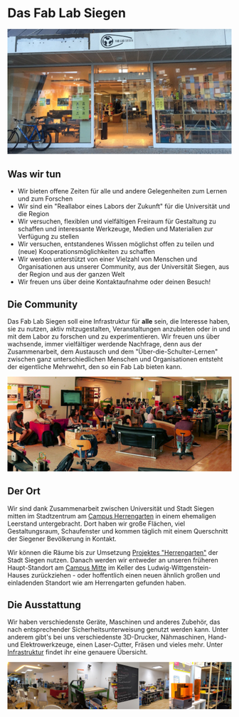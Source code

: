 # Das Fab Lab Siegen

![](images/welcome-fablabsiegen.jpg)

## Was wir tun

* Wir bieten offene Zeiten für alle und andere Gelegenheiten zum Lernen und zum Forschen  
* Wir sind ein "Reallabor eines Labors der Zukunft" für die Universität und die Region   
* Wir versuchen, flexiblen und vielfältigen Freiraum für Gestaltung zu schaffen und interessante Werkzeuge, Medien und Materialien zur Verfügung zu stellen 
* Wir versuchen, entstandenes Wissen möglichst offen zu teilen und (neue) Kooperationsmöglichkeiten zu schaffen   
* Wir werden unterstützt von einer Vielzahl von Menschen und Organisationen aus unserer Community, aus der Universität Siegen, aus der Region und aus der ganzen Welt
* Wir freuen uns über deine Kontaktaufnahme oder deinen Besuch! 

## Die Community

Das Fab Lab Siegen soll eine Infrastruktur für **alle** sein, die Interesse haben, sie zu nutzen, aktiv mitzugestalten, Veranstaltungen anzubieten oder in und mit dem Labor zu forschen und zu experimentieren. Wir freuen uns über wachsende, immer vielfältiger werdende Nachfrage, denn aus der Zusammenarbeit, dem Austausch und dem "Über-die-Schulter-Lernen" zwischen ganz unterschiedlichen Menschen und Organisationen entsteht der eigentliche Mehrwehrt, den so ein Fab Lab bieten kann.

![](images/fablab-yallah.jpg)

## Der Ort

Wir sind dank Zusammenarbeit zwischen Universität und Stadt Siegen mitten im Stadtzentrum am [Campus Herrengarten](https://www.uni-siegen.de/start/kontakt/anfahrt_und_lageplaene/herrengarten.html) in einem ehemaligen Leerstand untergebracht. Dort haben wir große Flächen, viel Gestaltungsraum, Schaufenster und kommen täglich mit einem Querschnitt der Siegener Bevölkerung in Kontakt. 

Wir können die Räume bis zur Umsetzung [Projektes "Herrengarten"](https://www.siegen.de/leben-in-siegen/bauen-und-wohnen/staedtebaufoerderprojekt-herrengarten/projektinformation-freiflaeche-herrengarten/) der Stadt Siegen nutzen. Danach werden wir entweder an unseren früheren Haupt-Standort am [Campus Mitte](https://www.uni-siegen.de/start/kontakt/anfahrt_und_lageplaene/campus_siegen_mitte.html) im Keller des Ludwig-Wittgenstein-Hauses zurückziehen - oder hoffentlich einen neuen ähnlich großen und einladenden Standort wie am Herrengarten gefunden haben.


## Die Ausstattung

Wir haben verschiedenste Geräte, Maschinen und anderes Zubehör, das nach entsprechender Sicherheitsunterweisung genutzt werden kann. Unter anderem gibt's bei uns verschiedenste 3D-Drucker, Nähmaschinen, Hand- und Elektrowerkzeuge, einen Laser-Cutter, Fräsen und vieles mehr. Unter [Infrastruktur](/nutzen/infrastruktur) findet ihr eine genauere Übersicht. 

![](images/infrastruktur.jpg)
